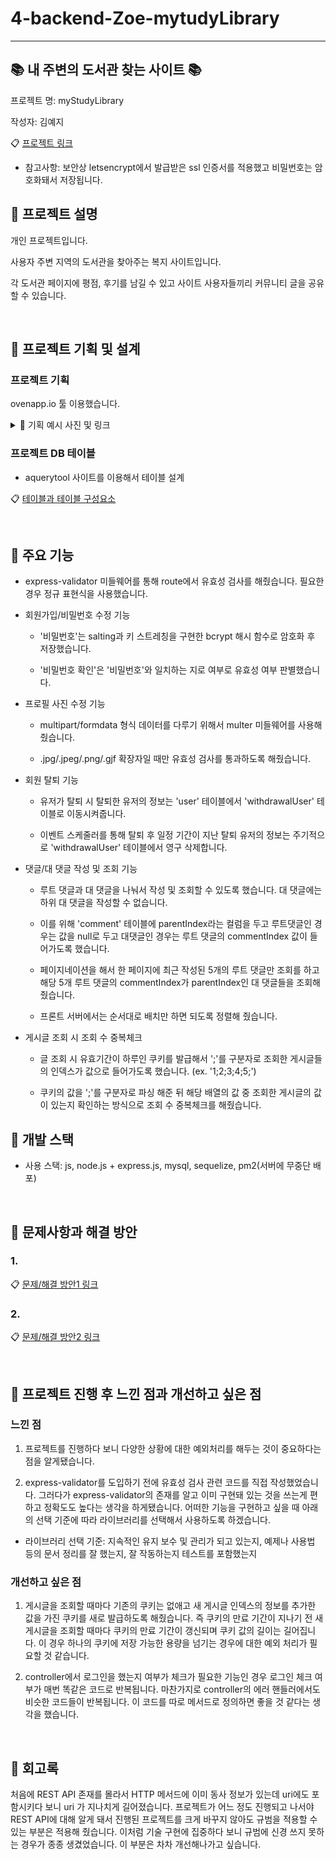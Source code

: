 # 4-backend-Zoe-mytudyLibrary

---

## :books: 내 주변의 도서관 찾는 사이트 :books:

프로젝트 명: myStudyLibrary

작성자: 김예지

:clipboard: [프로젝트 링크](https://mystudylibrary.pe.kr)

* 참고사항: 보안상 letsencrypt에서 발급받은 ssl 인증서를 적용했고 비밀번호는 암호화돼서 저장됩니다.

## :closed_book: 프로젝트 설명

개인 프로젝트입니다.

사용자 주변 지역의 도서관을 찾아주는 복지 사이트입니다.

각 도서관 페이지에 평점, 후기를 남길 수 있고 사이트 사용자들끼리 커뮤니티 글을 공유할 수 있습니다.

<br>

## 📙 프로젝트 기획 및 설계

### 프로젝트 기획

ovenapp.io 툴 이용했습니다.  




<details>
    <summary> 🧷 기획 예시 사진 및 링크 </summary>
    <br>

* 예시 이미지
![image](https://user-images.githubusercontent.com/98700133/173318356-b076ce39-37cf-4abc-8ea7-c76c7eecfb4f.png)

1. :clipboard: [기획 링크](https://ovenapp.io/view/sM4TbEvWMLijyHLw5oZIhUubP99mgGUD/gHdLH)
2. 왼쪽 하단의 '메모 표시'를 누르면 각 페이지와 기능에 대한 설명을 볼 수 있습니다.
3. 화살표를 누르거나 '페이지 목록'을 누르면 다른 페이지로 넘어갈 수 있습니다.
4. '링크 영역 표시'를 누르면 누를 수 있는 영역을 확인할 수 있습니다.

* 해당 프로젝트를 진행하면서 초반 기획과 달라진 부분들이 꽤 있으니 참고 바랍니다.

<!-- summary 아래 한칸 공백 두고 내용 삽입 -->

</details>

### 프로젝트 DB 테이블

* aquerytool 사이트를 이용해서 테이블 설계

:clipboard: [테이블과 테이블 구성요소](https://closed-glade-095.notion.site/myStudyLibrary-DB-6bc5bd5da4f9483ab37bf6af83cf3e55)


<br>
    
## :ledger: 주요 기능
 
* express-validator 미들웨어를 통해 route에서 유효성 검사를 해줬습니다. 필요한 경우 정규 표현식을 사용했습니다.
    
* 회원가입/비밀번호 수정 기능
    
    * '비밀번호'는 salting과 키 스트레칭을 구현한 bcrypt 해시 함수로 암호화 후 저장했습니다.
    
    * '비밀번호 확인'은 '비밀번호'와 일치하는 지로 여부로 유효성 여부 판별했습니다.
    
* 프로필 사진 수정 기능
    
    * multipart/formdata 형식 데이터를 다루기 위해서 multer 미들웨어를 사용해 줬습니다.
    
    * .jpg/.jpeg/.png/.gjf 확장자일 때만 유효성 검사를 통과하도록 해줬습니다.

* 회원 탈퇴 기능
    
    * 유저가 탈퇴 시 탈퇴한 유저의 정보는 'user' 테이블에서 'withdrawalUser' 테이블로 이동시켜줍니다. 
    
    * 이벤트 스케줄러를 통해 탈퇴 후 일정 기간이 지난 탈퇴 유저의 정보는 주기적으로 'withdrawalUser' 테이블에서 영구 삭제합니다.

* 댓글/대 댓글 작성 및 조회 기능
    
    * 루트 댓글과 대 댓글을 나눠서 작성 및 조회할 수 있도록 했습니다. 대 댓글에는 하위 대 댓글을 작성할 수 없습니다.
    
    * 이를 위해 'comment' 테이블에 parentIndex라는 컬럼을 두고 루트댓글인 경우는 값을 null로 두고 대댓글인 경우는 루트 댓글의 commentIndex 값이 들어가도록 했습니다.
    
    * 페이지네이션을 해서 한 페이지에 최근 작성된 5개의 루트 댓글만 조회를 하고 해당 5개 루트 댓글의 commentIndex가 parentIndex인 대 댓글들을 조회해 줬습니다.
    
    * 프론트 서버에서는 순서대로 배치만 하면 되도록 정렬해 줬습니다.

* 게시글 조회 시 조회 수 중복체크
    
    * 글 조회 시 유효기간이 하루인 쿠키를 발급해서 ';'를 구분자로 조회한 게시글들의 인덱스가 값으로 들어가도록 했습니다. (ex. '1;2;3;4;5;')
    
    * 쿠키의 값을 ';'를 구분자로 파싱 해준 뒤 해당 배열의 값 중 조회한 게시글의 값이 있는지 확인하는 방식으로 조회 수 중복체크를 해줬습니다.


## 📗 개발 스택

- 사용 스택: js, node.js + express.js, mysql, sequelize, pm2(서버에 무중단 배포)

 <br>

## :blue_book: 문제사항과 해결 방안

### 1.

:clipboard: [문제/해결 방안1 링크](https://closed-glade-095.notion.site/myStudyLibrary-1-2cc8fc2aa67d4224bb7336ad2e08c744)

### 2.

:clipboard: [문제/해결 방안2 링크](https://closed-glade-095.notion.site/myStudyLibrary-2-ec21cf5b53b0428f9bce3c5fa2ff9736)

<br>
    
## 💭 프로젝트 진행 후 느낀 점과 개선하고 싶은 점
### 느낀 점

1. 프로젝트를 진행하다 보니 다양한 상황에 대한 예외처리를 해두는 것이 중요하다는 점을 알게됐습니다. 

2. express-validator를 도입하기 전에 유효성 검사 관련 코드를 직접 작성했었습니다. 그러다가 express-validator의 존재를 알고 이미 구현돼 있는 것을 쓰는게 편하고 정확도도 높다는 생각을 하게됐습니다. 어떠한 기능을 구현하고 싶을 때 아래의 선택 기준에 따라 라이브러리를 선택해서 사용하도록 하겠습니다.
 - 라이브러리 선택 기준: 지속적인 유지 보수 및 관리가 되고 있는지, 예제나 사용법 등의 문서 정리를 잘 했는지, 잘 작동하는지 테스트를 포함했는지

### 개선하고 싶은 점

1. 게시글을 조회할 때마다 기존의 쿠키는 없애고 새 게시글 인덱스의 정보를 추가한 값을 가진 쿠키를 새로 발급하도록 해줬습니다. 즉 쿠키의 만료 기간이 지나기 전 새 게시글을 조회할 때마다 쿠키의 만료 기간이 갱신되며 쿠키 값의 길이는 길어집니다. 이 경우 하나의 쿠키에 저장 가능한 용량을 넘기는 경우에 대한 예외 처리가 필요할 것 같습니다.

2. controller에서 로그인을 했는지 여부가 체크가 필요한 기능인 경우 로그인 체크 여부가 매번 똑같은 코드로 반복됩니다. 마찬가지로 controller의 에러 핸들러에서도 비슷한 코드들이 반복됩니다. 이 코드를 따로 메서드로 정의하면 좋을 것 같다는 생각을 했습니다.


<br>
    
## 📝 회고록

 처음에 REST API 존재를 몰라서 HTTP 메서드에 이미 동사 정보가 있는데 uri에도 포함시키다 보니 uri 가 지나치게 길어졌습니다. 프로젝트가 어느 정도 진행되고 나서야 REST API에 대해 알게 돼서 진행된 프로젝트를 크게 바꾸지 않아도 규범을 적용할 수 있는 부분은 적용해 줬습니다. 이처럼 기술 구현에 집중하다 보니 규범에 신경 쓰지 못하는 경우가 종종 생겼었습니다. 이 부분은 차차 개선해나가고 싶습니다.

